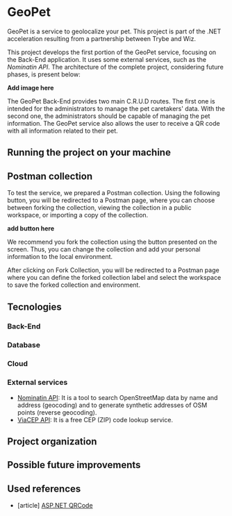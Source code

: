 # GeoPet
GeoPet is a service to geolocalize your pet. This project is part of the .NET acceleration resulting from a partnership between Trybe and Wiz.

This project develops the first portion of the GeoPet service, focusing on the Back-End application. It uses some external services, such as the *Nominatin API*. The architecture of the complete project, considering future phases, is present below:

**Add image here**

The GeoPet Back-End provides two main C.R.U.D routes. The first one is intended for the administrators to manage the pet caretakers' data. With the second one, the administrators should be capable of managing the pet information. The GeoPet service also allows the user to receive a QR code with all information related to their pet.

## Running the project on your machine

## Postman collection

To test the service, we prepared a Postman collection. Using the following button, you will be redirected to a Postman page, where you can choose between forking the collection, viewing the collection in a public workspace, or importing a copy of the collection. 

**add button here**

We recommend you fork the collection using the button presented on the screen. Thus, you can change the collection and add your personal information to the local environment.

After clicking on Fork Collection, you will be redirected to a Postman page where you can define the forked collection label and select the workspace to save the forked collection and environment.

## Tecnologies

### Back-End

### Database

### Cloud

### External services
- [Nominatin API](https://github.com/osm-search/Nominatim): It is a tool to search OpenStreetMap data by name and address (geocoding) and to generate synthetic addresses of OSM points (reverse geocoding). 
- [ViaCEP API](https://viacep.com.br/): It is a free CEP (ZIP) code lookup service.


## Project organization

## Possible future improvements

## Used references
- [article] [ASP.NET QRCode](https://balta.io/blog/aspnet-qrcode)
